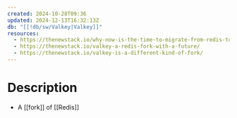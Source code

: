 ```yaml
---
created: 2024-10-28T09:36
updated: 2024-12-13T16:32:13Z
db: "[[!db/sw/Valkey|Valkey]]"
resources:
  - https://thenewstack.io/why-now-is-the-time-to-migrate-from-redis-to-valkey/
  - https://thenewstack.io/valkey-a-redis-fork-with-a-future/
  - https://thenewstack.io/valkey-is-a-different-kind-of-fork/
---
```

# Description
- A [[fork]] of [[Redis]]